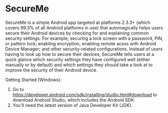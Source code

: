 SecureMe
========

SecureMe is a simple Android app targeted at platforms 2.3.3+ (which covers 99.3% of all Android platforms in use) that automagically helps users secure their Android devices by checking for and explaining common security settings. For example, securing a lock screen with a password, PIN, or pattern lock; enabling encryption; enabling remote acess with Android Device Manager; and other security-related configurations. Instead of users having to look up how to secure their devices, SecureMe tells users at a quick glance which security settings they have configured well (either manually or by default) and which settings they should take a look at to improve the security of their Android device.


Getting Started (Windows):

1. Go to https://developer.android.com/sdk/installing/studio.html#download to download Android Studio, which includes the Android SDK.
2. You'll need the latest version of Java Developer Kit (JDK). 
